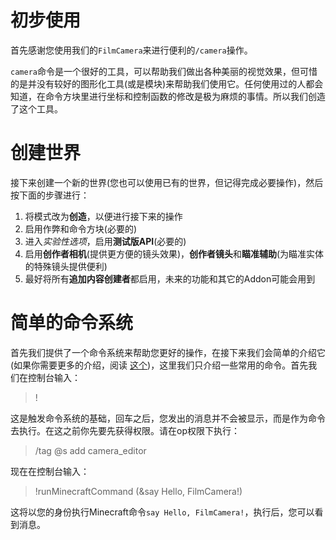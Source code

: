 # 初步使用
首先感谢您使用我们的`FilmCamera`来进行便利的`/camera`操作。

`camera`命令是一个很好的工具，可以帮助我们做出各种美丽的视觉效果，但可惜的是并没有较好的图形化工具(或是模块)来帮助我们使用它。任何使用过的人都会知道，在命令方块里进行坐标和控制函数的修改是极为麻烦的事情。所以我们创造了这个工具。
# 创建世界
接下来创建一个新的世界(您也可以使用已有的世界，但记得完成必要操作)，然后按下面的步骤进行：

1. 将模式改为**创造**，以便进行接下来的操作
2. 启用作弊和命令方块(必要的)
3. 进入*实验性选项*，启用**测试版API**(必要的)
4. 启用**创作者相机**(提供更方便的镜头效果)，**创作者镜头**和**瞄准辅助**(为瞄准实体的特殊镜头提供便利)
5. 最好将所有**追加内容创建者**都启用，未来的功能和其它的Addon可能会用到

# 简单的命令系统
首先我们提供了一个命令系统来帮助您更好的操作，在接下来我们会简单的介绍它(如果你需要更多的介绍，阅读 [这个](../CommandSystem/index.md))，这里我们只介绍一些常用的命令。首先我们在控制台输入：

> !

这是触发命令系统的基础，回车之后，您发出的消息并不会被显示，而是作为命令去执行。在这之前你先要先获得权限。请在op权限下执行：

> /tag @s add camera_editor

现在在控制台输入：

> !runMinecraftCommand (&say Hello, FilmCamera!)

这将以您的身份执行Minecraft命令`say Hello, FilmCamera!`，执行后，您可以看到消息。